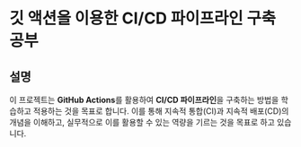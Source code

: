 # 깃 액션을 이용한 CI/CD 파이프라인 구축 공부

## 설명

이 프로젝트는 **GitHub Actions**를 활용하여 **CI/CD 파이프라인**을 구축하는 방법을 학습하고 적용하는 것을 목표로 합니다. 이를 통해 지속적 통합(CI)과 지속적 배포(CD)의 개념을 이해하고, 실무적으로 이를 활용할 수 있는 역량을 기르는 것을 목표로 하고 있습니다.

